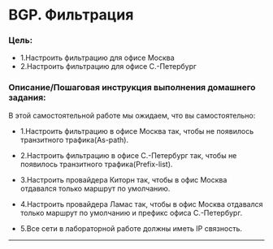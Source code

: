 # BGP. Фильтрация

### Цель:

- 1.Настроить фильтрацию для офисе Москва
- 2.Настроить фильтрацию для офисе С.-Петербург


### Описание/Пошаговая инструкция выполнения домашнего задания:

В этой самостоятельной работе мы ожидаем, что вы самостоятельно:

- 1.Настроить фильтрацию в офисе Москва так, чтобы не появилось транзитного трафика(As-path).

- 2.Настроить фильтрацию в офисе С.-Петербург так, чтобы не появилось транзитного трафика(Prefix-list).

- 3.Настроить провайдера Киторн так, чтобы в офис Москва отдавался только маршрут по умолчанию.

- 4.Настроить провайдера Ламас так, чтобы в офис Москва отдавался только маршрут по умолчанию и префикс офиса С.-Петербург.

- 5.Все сети в лабораторной работе должны иметь IP связность.
--------------------
